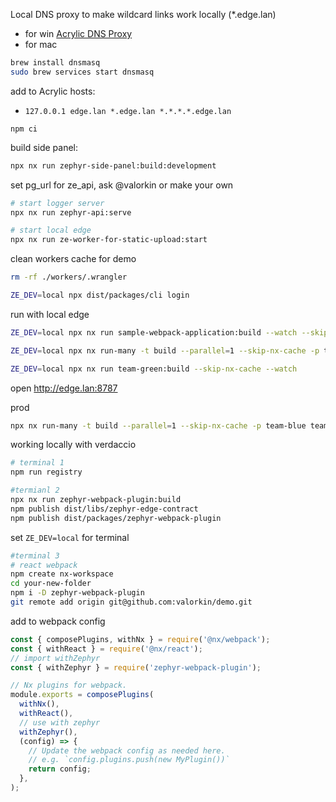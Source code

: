 Local DNS proxy to make wildcard links work locally (\*.edge.lan)

- for win [Acrylic DNS Proxy](https://mayakron.altervista.org/support/acrylic/Home.htm)
- for mac

```bash
brew install dnsmasq
sudo brew services start dnsmasq
```

add to Acrylic hosts:

- `127.0.0.1 edge.lan *.edge.lan *.*.*.*.edge.lan`

`npm ci`

build side panel:

```bash
npx nx run zephyr-side-panel:build:development
```

set pg_url for ze_api, ask @valorkin or make your own

```bash
# start logger server
npx nx run zephyr-api:serve
```

```bash
# start local edge
npx nx run ze-worker-for-static-upload:start
```

clean workers cache for demo

```bash
rm -rf ./workers/.wrangler
```

```bash
ZE_DEV=local npx dist/packages/cli login
```

run with local edge

```bash
ZE_DEV=local npx nx run sample-webpack-application:build --watch --skip-nx-cache
```

```bash
ZE_DEV=local npx nx run-many -t build --parallel=1 --skip-nx-cache -p team-blue team-green team-red
```

```bash
ZE_DEV=local npx nx run team-green:build --skip-nx-cache --watch
```

open http://edge.lan:8787

prod

```bash
npx nx run-many -t build --parallel=1 --skip-nx-cache -p team-blue team-red team-green
```

working locally with verdaccio

```bash
# terminal 1
npm run registry

#termianl 2
npx nx run zephyr-webpack-plugin:build
npm publish dist/libs/zephyr-edge-contract
npm publish dist/packages/zephyr-webpack-plugin
```

set `ZE_DEV=local` for terminal

```bash
#terminal 3
# react webpack
npm create nx-workspace
cd your-new-folder
npm i -D zephyr-webpack-plugin
git remote add origin git@github.com:valorkin/demo.git
```

add to webpack config

```js
const { composePlugins, withNx } = require('@nx/webpack');
const { withReact } = require('@nx/react');
// import withZephyr
const { withZephyr } = require('zephyr-webpack-plugin');

// Nx plugins for webpack.
module.exports = composePlugins(
  withNx(),
  withReact(),
  // use with zephyr
  withZephyr(),
  (config) => {
    // Update the webpack config as needed here.
    // e.g. `config.plugins.push(new MyPlugin())`
    return config;
  },
);
```
